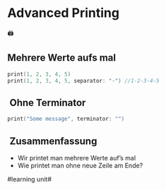 # Advanced Printing
🖨️
## Mehrere Werte aufs mal
```swift
print(1, 2, 3, 4, 5)
print(1, 2, 3, 4, 5, separator: "-") //1-2-3-4-5
```

##  Ohne Terminator

```swift
print("Some message", terminator: "")
```


##  Zusammenfassung
- Wir printet man mehrere Werte auf’s mal
- Wie printet man ohne neue Zeile am Ende?

#learning unit#